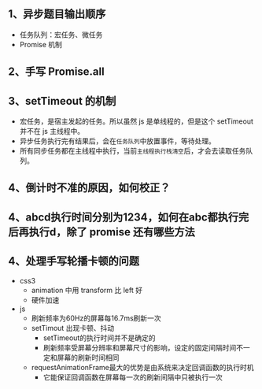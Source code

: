 ## 1、异步题目输出顺序

- 任务队列：宏任务、微任务
- Promise 机制

## 2、手写 Promise.all


## 3、setTimeout 的机制

- 宏任务，是宿主发起的任务。所以虽然 js 是单线程的，但是这个 setTimeout 并不在 js 主线程中。
- 异步任务执行完有结果后，会在`任务队列`中放置事件，等待处理。
- 所有同步任务都在主线程中执行，当前`主线程执行栈清空`后，才会去读取任务队列。

## 4、倒计时不准的原因，如何校正？


## 4、abcd执行时间分别为1234，如何在abc都执行完后再执行d，除了 promise 还有哪些方法


## 4、处理手写轮播卡顿的问题

- css3
    - animation 中用 transform 比 left 好
    - 硬件加速
- js
    - 刷新频率为60Hz的屏幕每16.7ms刷新一次
    - setTimout 出现卡顿、抖动
        - setTimeout的执行时间并不是确定的
        - 刷新频率受屏幕分辨率和屏幕尺寸的影响，设定的固定间隔时间不一定和屏幕的刷新时间相同
    - requestAnimationFrame最大的优势是由系统来决定回调函数的执行时机
        - 它能保证回调函数在屏幕每一次的刷新间隔中只被执行一次
